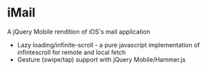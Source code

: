 iMail
=====

A jQuery Mobile rendition of iOS's mail application

* Lazy loading/infinite-scroll - a pure javascript implementation of infintescroll for remote and local fetch
* Gesture (swipe/tap) support with jQuery Mobile/Hammer.js
